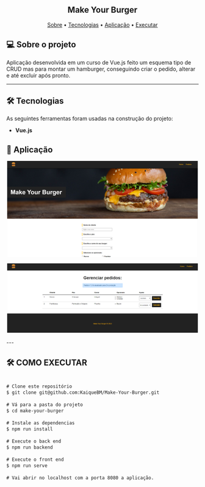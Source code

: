 <h2 align="center">
  Make Your Burger
</h2>

<p align="center">
 <a href="#-sobre-o-projeto">Sobre</a> •
 <a href="#-tecnologias">Tecnologias</a> •
 <a href="#-aplicação">Aplicação</a> • 
 <a href="#-como-executar">Executar</a> 
</p>

## 💻 Sobre o projeto

Aplicação desenvolvida em um curso de Vue.js feito um esquema tipo de CRUD mas para montar um hamburger, conseguindo criar o pedido, alterar e até excluir após pronto.

---

## 🛠 Tecnologias

As seguintes ferramentas foram usadas na construção do projeto:

-   **Vue.js**

## 🚀 Aplicação

<p align="center">
  <img src="./assets/app_1.png" width="500px">
</p>

<p align="center">
  <img src="./assets/app_2.png" width="500px">
</p>
---

## 🛠 COMO EXECUTAR

```

# Clone este repositório
$ git clone git@github.com:KaiqueBM/Make-Your-Burger.git

# Vá para a pasta do projeto
$ cd make-your-burger

# Instale as dependencias
$ npm run install

# Execute o back end
$ npm run backend

# Execute o front end
$ npm run serve

# Vai abrir no localhost com a porta 8080 a aplicação.

```
